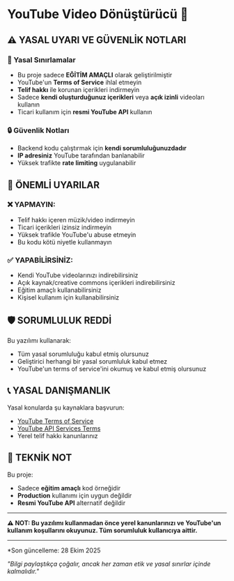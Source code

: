# YouTube Video Dönüştürücü 🎵

## ⚠️ YASAL UYARI VE GÜVENLİK NOTLARI

### 📜 Yasal Sınırlamalar
- Bu proje sadece **EĞİTİM AMAÇLI** olarak geliştirilmiştir
- YouTube'un **Terms of Service** ihlal etmeyin
- **Telif hakkı** ile korunan içerikleri indirmeyin
- Sadece **kendi oluşturduğunuz içerikleri** veya **açık izinli** videoları kullanın
- Ticari kullanım için **resmi YouTube API** kullanın

### 🔒 Güvenlik Notları
- Backend kodu çalıştırmak için **kendi sorumluluğunuzdadır**
- **IP adresiniz** YouTube tarafından banlanabilir
- Yüksek trafikte **rate limiting** uygulanabilir

## 🚨 ÖNEMLİ UYARILAR

### ❌ YAPMAYIN:
- Telif hakkı içeren müzik/video indirmeyin
- Ticari içerikleri izinsiz indirmeyin  
- Yüksek trafikle YouTube'u abuse etmeyin
- Bu kodu kötü niyetle kullanmayın

### ✅ YAPABİLİRSİNİZ:
- Kendi YouTube videolarınızı indirebilirsiniz
- Açık kaynak/creative commons içerikleri indirebilirsiniz
- Eğitim amaçlı kullanabilirsiniz
- Kişisel kullanım için kullanabilirsiniz

## 🛡️ SORUMLULUK REDDİ
Bu yazılımı kullanarak:
- Tüm yasal sorumluluğu kabul etmiş olursunuz
- Geliştirici herhangi bir yasal sorumluluk kabul etmez
- YouTube'un terms of service'ini okumuş ve kabul etmiş olursunuz

## 📞 YASAL DANIŞMANLIK
Yasal konularda şu kaynaklara başvurun:
- [YouTube Terms of Service](https://www.youtube.com/t/terms)
- [YouTube API Services Terms](https://developers.google.com/youtube/terms/api-services-terms-of-service)
- Yerel telif hakkı kanunlarınız

## 🔧 TEKNİK NOT
Bu proje:
- Sadece **eğitim amaçlı** kod örneğidir
- **Production** kullanımı için uygun değildir
- **Resmi YouTube API** alternatif değildir

---

**⚠️ NOT: Bu yazılımı kullanmadan önce yerel kanunlarınızı ve YouTube'un kullanım koşullarını okuyunuz. Tüm sorumluluk kullanıcıya aittir.**

--- 

*Son güncelleme: 28 Ekim 2025

*"Bilgi paylaştıkça çoğalır, ancak her zaman etik ve yasal sınırlar içinde kalmalıdır."*
